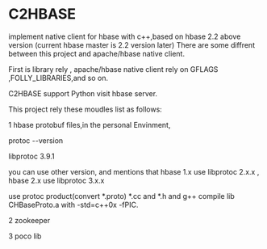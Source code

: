 # C2HBASE
implement native client for hbase  with c++,based on hbase 2.2 above version (current hbase master is 2.2 version later) 
There are some diffrent between this project and apache/hbase native client.

First is library rely , apache/hbase native client rely on GFLAGS ,FOLLY_LIBRARIES,and so on.


C2HBASE support Python visit hbase server.

This project  rely  these moudles list as follows:

1 hbase protobuf files,in the personal Envinment,
 
   protoc --version

   libprotoc 3.9.1

  you can use other version, and mentions that hbase 1.x use libprotoc 2.x.x  , hbase 2.x use libprotoc 3.x.x
 
  use protoc product(convert *.proto) *.cc and *.h and g++ compile lib CHBaseProto.a  with  -std=c++0x -fPIC.

2 zookeeper

3 poco lib

 

